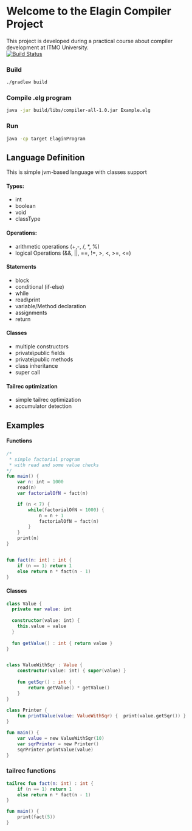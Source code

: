 # Welcome to the Elagin Compiler Project

This project is developed during a practical course about compiler development at ITMO University.  
[![Build Status](https://travis-ci.org/rmnn/compiler.svg?branch=master)](https://travis-ci.org/rmnn/compiler)

### Build 

```bash
./gradlew build
```


### Compile .elg program

```bash
java -jar build/libs/compiler-all-1.0.jar Example.elg
```

### Run

```bash
java -cp target ElaginProgram 
```

## Language Definition

This is simple jvm-based language with classes support

#### Types:
* int
* boolean
* void
* classType


#### Operations:
* arithmetic operations (+,-, /, *, %)
* logical Operations (&&, ||, ==, !=, >, <, >=, <=)


#### Statements
* block
* conditional (if-else)
* while 
* read\print
* variable/Method declaration
* assignments
* return


#### Classes

* multiple constructors
* private\public fields
* private\public methods
* class inheritance
* super call


#### Tailrec optimization

* simple tailrec optimization
* accumulator detection



## Examples



#### Functions
```kotlin
/* 
 * simple factorial program
 * with read and some value checks
*/
fun main() {
    var n: int = 1000
    read(n)
    var factorialOfN = fact(n)

    if (n < 7) {
        while(factorialOfN < 1000) {
            n = n + 1
            factorialOfN = fact(n)
        }
    }
    print(n)
}


fun fact(n: int) : int {
    if (n == 1) return 1
    else return n * fact(n - 1)
}
```          



#### Classes
```kotlin
class Value { 
  private var value: int
  
  constructor(value: int) { 
    this.value = value 
  }
  
  fun getValue() : int { return value }
}


class ValueWithSqr : Value {
    constructor(value: int) { super(value) }
    
    fun getSqr() : int { 
        return getValue() * getValue()
    }
}   
 
class Printer {
    fun printValue(value: ValueWithSqr) {  print(value.getSqr()) }
}

fun main() {
    var value = new ValueWithSqr(10)
    var sqrPrinter = new Printer()
    sqrPrinter.printValue(value)
}
``` 

### tailrec functions
```kotlin
tailrec fun fact(n: int) : int {
    if (n == 1) return 1
    else return n * fact(n - 1)
}

fun main() {
    print(fact(5))
}
```          
